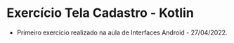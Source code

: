 # Exercício Tela Cadastro - Kotlin


* Primeiro exercício realizado na aula de Interfaces Android  - 27/04/2022.




